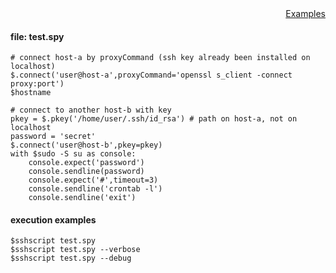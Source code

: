 <div style="text-align:right"><a href="./index">Examples</a></div>

#### file: test.spy
```
# connect host-a by proxyCommand (ssh key already been installed on localhost)
$.connect('user@host-a',proxyCommand='openssl s_client -connect proxy:port')
$hostname

# connect to another host-b with key
pkey = $.pkey('/home/user/.ssh/id_rsa') # path on host-a, not on localhost
password = 'secret'
$.connect('user@host-b',pkey=pkey)
with $sudo -S su as console:
    console.expect('password')
    console.sendline(password)
    console.expect('#',timeout=3)
    console.sendline('crontab -l')
    console.sendline('exit')
```

#### execution examples
```
$sshscript test.spy
$sshscript test.spy --verbose
$sshscript test.spy --debug
```
